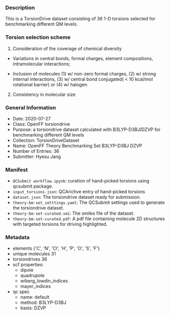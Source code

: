### Description

This is a TorsionDrive dataset consisting of 36 1-D torsions selected for benchmarking different QM levels.


### Torsion selection scheme 
1. Consideration of the coverage of chemical diversity

- Variations in central bonds, formal charges, element compositions, intramolecular interactions;

- Inclusion of molecules (1) w/ non-zero formal charges, (2) w/ strong internal interactions, (3) w/ central bond conjugated( < 10 kcal/mol rotational barrier) or (4) w/ halogen

2. Consistency in molecular size


### General Information 
 - Date: 2020-07-27
 - Class: OpenFF torsiondrive 
 - Purpose: a torsiondrive dataset calculated with B3LYP-D3BJ/DZVP for benchmarking different QM levels 
 - Collection: TorsionDriveDataset
 - Name: OpenFF Theory Benchmarking Set B3LYP-D3BJ DZVP
 - Number of Entries: 36
 - Submitter: Hyesu Jang
  
### Manifest
- `QCSubmit workflow.ipynb`: curation of hand-picked torsions using qcsubmit package.
- `input_torsions.json`: QCArichve entry of hand-picked torsions
- `dataset.json`: The torsiondrive dataset ready for submission.
- `theory-bm-set_setttings.yaml`: The QCSubmit settings used to generate the torsiondrive dataset.
- `theory-bm-set-curated.smi`:  The smiles file of the dataset.
- `theory-bm-set-curated.pdf`: A pdf file containing molecule 2D structures with targeted torsions for driving highlighted.
 
 ### Metadata
- elements {'C', 'N', 'Cl', 'H', 'P', 'O', 'S', 'F'}
- unique molecules 31
- torsiondrives 36
- scf properties:
    - dipole
    - quadrupole
    - wiberg_lowdin_indices
    - mayer_indices
- qc spec
    - name: default
    - method: B3LYP-D3BJ
    - basis: DZVP

